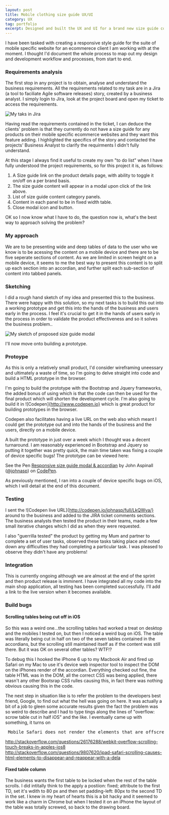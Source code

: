 ```yaml
---
layout: post
title: Mobile clothing size guide UX/UI
category: UX
tag: portfolio
excerpt: Designed and built the UX and UI for a brand new size guide component for the clients' mobile specific eCommerce website. 
---  
```


I have been tasked with creating a responsive style guide for the suite of mobile specific website for an ecommerece client I am working with at the moment. I thought I'd document the whole process to map out my design and development workflow and processes, from start to end.  

### Requirements analysis

The first stop in any project is to obtain, analyse and understand the business requirements.  All the  requirements related to my task are in a Jira (a tool to faciliate Agile software releases) story, created by a business analyst. I simply login to Jira, look at the project board and open my ticket to access the requirements. 

![My taks in Jira](http://johnasp.github.io/img/my-jira-ticket.JPG)

Having read the requirements contained in the ticket, I can deduce the clients' problem is that they currently do not have a size guide for any products on their mobile specific ecommerce websites and they want this feature adding. I highlighted the specifics of the story and contacted the projects' Business Analyst to clarify the requirments I didn't fully understand.

At this stage I always find it useful to create my own "to do list" when I have fully understood the project requirements, so for this project it is, as follows:

1. A Size guide link on the product details page, with ability to toggle it on/off on a per brand basis. 
2. The size guide content will appear in a modal upon click of the link above.
3. List of size guide content category panels.
4. Content in each panel to be in fixed width table.
5. Close modal icon and button.

OK so I now know what I have to do, the question now is, what's the best way to approach solving the problem?  

### My approach 

We are to be presenting wide and deep tables of data to the user who we know is to be acessing the content on a mobile device and there are to be five seperate sections of content.  As we are limited in screen height on a mobile device, it seems to me the best way to present this content is to split up each section into an accordian, and further split each sub-section of content into tabbed panels.

### Sketching

I did a rough hand sketch of my idea and presented this to the business. There were happy with this solution, so my next tasks is to build this out into a working prototype and get this into the hands of the business and users early in the process.  I feel it's crucial to get it in the hands of users early in the process in order to validate the product effectiveness and so it solves the business problem..    

![My sketch of proposed size guide modal](http://johnasp.github.io/img/size-guide-sketch.jpg)

I'll now move onto building a prototype.

### Protoype

As this is only a relatively small product, I'd consider wireframing uneessary and ultimately a waste of time, so I'm going to delve straight into code and build a HTML prototype in the browser.  

I'm going to build the prototype with the Bootstrap and Jquery frameworks, the added bonus of using which is that the code can then be used for the final product which will shorten the development cycle.  I'm also going to build it in ![Codepen]{http://www.codepen.io} which is great product for building prototypes in the browser.

Codepen also facilitates having a live URL on the web also which meant I could get the prototype out and into the hands of the business and the users, directly on a mobile device.  

A built the prototype in just over a week which I thought was a decent turnaround.  I am reasonably experienced in Bootstrap and Jquery so putting it together was pretty quick, the main time taken was fixing a couple of device specific bugs! The prototype can be viewed here:

<p data-height="531" data-theme-id="dark" data-slug-hash="LkQWva" data-default-tab="result" data-user="johnasp" data-embed-version="2" class="codepen">See the Pen <a href="http://codepen.io/johnasp/pen/LkQWva/">Responsive size guide modal & accordian</a> by John Aspinall (<a href="http://codepen.io/johnasp">@johnasp</a>) on <a href="http://codepen.io">CodePen</a>.</p>
<script async src="//assets.codepen.io/assets/embed/ei.js"></script>

As previously mentioned, I ran into a couple of device specific bugs on iOS, which I will detail at the end of this document.

### Testing

I sent the ![Codepen live URL]{http://codepen.io/johnasp/full/LkQWva/} around to the business and added to the JIRA ticket comments sections.  The business analysts then tested the product in their teams, made a few small iterative changes which I did as when they were requested.  

I also "guerrilla tested" the product by getting my Mum and partner to complete a set of user tasks, observed these tasks taking place and noted down any difficulties they had completing a particular task.  I was pleased to observe they didn't have any problems!  

### Integration

This is currently ongoing although we are almost at the end of the sprint and then product release is imminent.   I have integrated all my code into the main shop application, all testing has been completed successfully.  I'll add a link to the live version when it becomes available.  

### Build bugs

#### Scrolling tables being cut off in iOS
So this was a weird one...the scrolling tables had worked a treat on desktop and the mobiles I tested on, but then I noticed a weird bug on iOS.  The table was literally being cut in half on two of the seven tables contained in the accordians, but the scrolling still maintained itself as if the content was still there.  But it was OK on several other tables?  WTF!?  

To debug this I hooked the iPhone 6 up to my Macbook Air and fired up Safari on my Mac to use it's device web inspector tool to inspect the DOM on the iPhones render of the accordian.  Everything checked out fine, the table HTML was in the DOM, all the correct CSS was being applied, there wasn't any other Bootsrap CSS rulles causing this, in fact there was nothing obvious causing this in the code.  

The next step in situation like is to refer the problem to the developers best friend, Google, to find out what the hell was going on here.  It was actually a bit of a job to gleen some accurate results given the fact the problem was so weird to describe and I had to type tings along the lines of "overflow: scrow table cut in half iOS" and the like.  I eventually came up with something, it turns on 

<pre> Mobile Safari does not render the elements that are offscreen, or sometimes renders erratically, when using -webkit-overflow-scrolling: touch. Unless a translate3d is applied to all other elements that might go offscreen owing to that scroll, those elements will be chopped off after scrolling.</pre>

http://stackoverflow.com/questions/26176288/webkit-overflow-scrolling-touch-breaks-in-apples-ios8
http://stackoverflow.com/questions/9807620/ipad-safari-scrolling-causes-html-elements-to-disappear-and-reappear-with-a-dela


#### Fixed table column
The business wants the first table to be locked when the rest of the table scrolls.  I did intitally think to the apply a postiion: fixed; attribute to the first TD, set it's wdith to 80 px and then set padding-left: 80px to the second TD in the set.  I knew in my heart of hearts this is a bit hacky and it seemed to work like a charm in Chrome but when I tested it on an iPhone the layout of the table was totally screwed, so back to the drawing board.  





